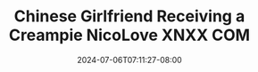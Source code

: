 --- 
title: "Chinese Girlfriend Receiving a Creampie  NicoLove  XNXX COM"
description: "download bokeh Chinese Girlfriend Receiving a Creampie  NicoLove  XNXX COM simontox full vidio new"
date: 2024-07-06T07:11:27-08:00
file_code: "f8xy4bxexall"
draft: false
cover: "k1pqzzneic1mdw2v.jpg"
tags: ["Chinese", "Girlfriend", "Receiving", "Creampie", "NicoLove", "XNXX", "COM", "bokep-indo", "bokep-viral", "bokep-ig"]
length: 703
fld_id: "1398536"
foldername: "17 pee"
categories: ["17 pee"]
views: 119
---